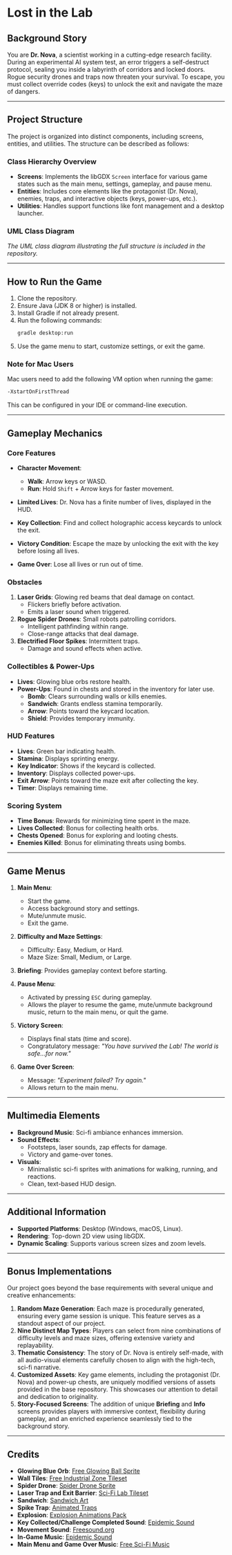 # Lost in the Lab

## Background Story
You are **Dr. Nova**, a scientist working in a cutting-edge research facility. During an experimental AI system test, an error triggers a self-destruct protocol, sealing you inside a labyrinth of corridors and locked doors. Rogue security drones and traps now threaten your survival. To escape, you must collect override codes (keys) to unlock the exit and navigate the maze of dangers.

---

## Project Structure

The project is organized into distinct components, including screens, entities, and utilities. The structure can be described as follows:

### Class Hierarchy Overview
- **Screens**: Implements the libGDX `Screen` interface for various game states such as the main menu, settings, gameplay, and pause menu.
- **Entities**: Includes core elements like the protagonist (Dr. Nova), enemies, traps, and interactive objects (keys, power-ups, etc.).
- **Utilities**: Handles support functions like font management and a desktop launcher.

### UML Class Diagram
_The UML class diagram illustrating the full structure is included in the repository._

---

## How to Run the Game
1. Clone the repository.
2. Ensure Java (JDK 8 or higher) is installed.
3. Install Gradle if not already present.
4. Run the following commands:
   ```bash
   gradle desktop:run
   ```
5. Use the game menu to start, customize settings, or exit the game.

### Note for Mac Users
Mac users need to add the following VM option when running the game:
```bash
-XstartOnFirstThread
```
This can be configured in your IDE or command-line execution.

---

## Gameplay Mechanics

### Core Features
- **Character Movement**:
    - **Walk**: Arrow keys or WASD.
    - **Run**: Hold `Shift` + Arrow keys for faster movement.

- **Limited Lives**: Dr. Nova has a finite number of lives, displayed in the HUD.

- **Key Collection**: Find and collect holographic access keycards to unlock the exit.

- **Victory Condition**: Escape the maze by unlocking the exit with the key before losing all lives.

- **Game Over**: Lose all lives or run out of time.

### Obstacles
1. **Laser Grids**: Glowing red beams that deal damage on contact.
    - Flickers briefly before activation.
    - Emits a laser sound when triggered.
2. **Rogue Spider Drones**: Small robots patrolling corridors.
    - Intelligent pathfinding within range.
    - Close-range attacks that deal damage.
3. **Electrified Floor Spikes**: Intermittent traps.
    - Damage and sound effects when active.

### Collectibles & Power-Ups
- **Lives**: Glowing blue orbs restore health.
- **Power-Ups**: Found in chests and stored in the inventory for later use.
    - **Bomb**: Clears surrounding walls or kills enemies.
    - **Sandwich**: Grants endless stamina temporarily.
    - **Arrow**: Points toward the keycard location.
    - **Shield**: Provides temporary immunity.

### HUD Features
- **Lives**: Green bar indicating health.
- **Stamina**: Displays sprinting energy.
- **Key Indicator**: Shows if the keycard is collected.
- **Inventory**: Displays collected power-ups.
- **Exit Arrow**: Points toward the maze exit after collecting the key.
- **Timer**: Displays remaining time.

### Scoring System
- **Time Bonus**: Rewards for minimizing time spent in the maze.
- **Lives Collected**: Bonus for collecting health orbs.
- **Chests Opened**: Bonus for exploring and looting chests.
- **Enemies Killed**: Bonus for eliminating threats using bombs.

---

## Game Menus
1. **Main Menu**:
    - Start the game.
    - Access background story and settings.
    - Mute/unmute music.
    - Exit the game.

2. **Difficulty and Maze Settings**:
    - Difficulty: Easy, Medium, or Hard.
    - Maze Size: Small, Medium, or Large.

3. **Briefing**: Provides gameplay context before starting.

4. **Pause Menu**:
    - Activated by pressing `ESC` during gameplay.
    - Allows the player to resume the game, mute/unmute background music, return to the main menu, or quit the game.

5. **Victory Screen**:
    - Displays final stats (time and score).
    - Congratulatory message: _"You have survived the Lab! The world is safe…for now."_

6. **Game Over Screen**:
    - Message: _"Experiment failed? Try again."_
    - Allows return to the main menu.

---

## Multimedia Elements
- **Background Music**: Sci-fi ambiance enhances immersion.
- **Sound Effects**:
    - Footsteps, laser sounds, zap effects for damage.
    - Victory and game-over tones.
- **Visuals**:
    - Minimalistic sci-fi sprites with animations for walking, running, and reactions.
    - Clean, text-based HUD design.

---

## Additional Information
- **Supported Platforms**: Desktop (Windows, macOS, Linux).
- **Rendering**: Top-down 2D view using libGDX.
- **Dynamic Scaling**: Supports various screen sizes and zoom levels.

---

## Bonus Implementations
Our project goes beyond the base requirements with several unique and creative enhancements:

1. **Random Maze Generation**: Each maze is procedurally generated, ensuring every game session is unique. This feature serves as a standout aspect of our project.
2. **Nine Distinct Map Types**: Players can select from nine combinations of difficulty levels and maze sizes, offering extensive variety and replayability.
3. **Thematic Consistency**: The story of Dr. Nova is entirely self-made, with all audio-visual elements carefully chosen to align with the high-tech, sci-fi narrative.
4. **Customized Assets**: Key game elements, including the protagonist (Dr. Nova) and power-up chests, are uniquely modified versions of assets provided in the base repository. This showcases our attention to detail and dedication to originality.
5. **Story-Focused Screens**: The addition of unique **Briefing** and **Info** screens provides players with immersive context, flexibility during gameplay, and an enriched experience seamlessly tied to the background story.

---

## Credits
- **Glowing Blue Orb**: [Free Glowing Ball Sprite](https://lvgames.itch.io/free-glowing-ball-sprite-pixel-fx-rpg-maker-ready)
- **Wall Tiles**: [Free Industrial Zone Tileset](https://free-game-assets.itch.io/free-industrial-zone-tileset-pixel-art)
- **Spider Drone**: [Spider Drone Sprite](https://vivicat.itch.io/spider-drone)
- **Laser Trap and Exit Barrier**: [Sci-Fi Lab Tileset](https://foozlecc.itch.io/sci-fi-lab-tileset-decor-traps)
- **Sandwich**: [Sandwich Art](https://www.pinterest.com/pin/215258057191207440)
- **Spike Trap**: [Animated Traps](https://stealthix.itch.io/animated-traps)
- **Explosion**: [Explosion Animations Pack](https://ansimuz.itch.io/explosion-animations-pack)
- **Key Collected/Challenge Completed Sound**: [Epidemic Sound](https://www.epidemicsound.com/sound-effects/tracks/f090422d-4b58-42f2-ad3c-2e08850b2bdc/)
- **Movement Sound**: [Freesound.org](https://freesound.org/people/florianreichelt/sounds/456038/)
- **In-Game Music**: [Epidemic Sound](https://www.epidemicsound.com/sound-effects/tracks/b090e0fb-26d7-489f-86c7-b553257da5c3/)
- **Main Menu and Game Over Music**: [Free Sci-Fi Music](https://alkakrab.itch.io/free-sci-fi-music-2)
